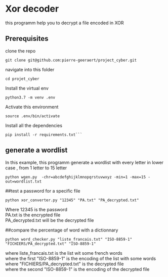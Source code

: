 # Xor decoder
this programm help you to decrypt a file encoded in XOR 

## Prerequisites
clone the repo
```
git clone git@github.com:pierre-geeraert/project_cyber.git
```
navigate into this folder
```
cd projet_cyber
```
Install the virtual env
```
python3.7 -m venv .env
```
Activate this environment
```
source .env/bin/activate
```
Install all the dependencies
```
pip install -r requirements.txt```
```
## generate a wordlist
In this example, this programm generate a wordlist with every letter in lower case , from 1 letter to 15 letter
```
python wgen.py  -chr=abcdefghijklmnopqrstuvwxyz -min=1 -max=15 -out=wordlist.txt
```

##test a password for a specific file
```
python xor_converter.py "12345" "PA.txt" "PA_decrypted.txt"
```
Where 12345 is the password <br/> 
PA.txt is the encrypted file <br/> 
PA_decrypted.txt will be the decrypted file

##compare the percentage of word with a dictionnary
```
python word_checker.py "liste_francais.txt" "ISO-8859-1" "FICHIERS/PA_decrypted.txt" "ISO-8859-1"
```
where liste_francais.txt is the list wit some french words <br/>
where the first "ISO-8859-1" is the encoding of the list with some words<br/>
where "FICHIERS/PA_decrypted.txt" is the decrypted file<br/>
where  the second "ISO-8859-1"  is the encoding of the decrypted file<br/>
 